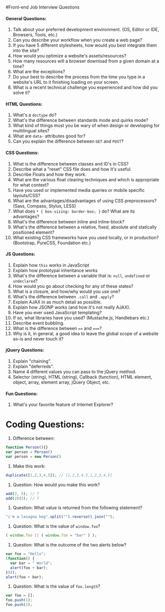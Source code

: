 #Front-end Job Interview Questions
  
#### General Questions:

1. Talk about your preferred development environment. (OS, Editor or IDE, Browsers, Tools, etc.)
1. Can you describe your workflow when you create a web page?
1. If you have 5 different stylesheets, how would you best integrate them into the site?
1. How would you optimize a website's assets/resources?
1. How many resources will a browser download from a given domain at a time?
  1. What are the exceptions?
1. Do your best to describe the process from the time you type in a website's URL to it finishing loading on your screen.
1. What is a recent technical challenge you experienced and how did you solve it?

#### HTML Questions:

1. What's a `doctype` do?
1. What's the difference between standards mode and quirks mode?
1. What kind of things must you be wary of when design or developing for multilingual sites?
1. What are `data-` attributes good for?
1. Can you explain the difference between `GET` and `POST`?

#### CSS Questions:

1. What is the difference between classes and ID's in CSS?
1. Describe what a "reset" CSS file does and how it's useful.
1. Describe Floats and how they work.
1. What are the various float clearing techniques and which is appropriate for what context?
1. Have you used or implemented media queries or mobile specific layouts/CSS?
1. What are the advantages/disadvantages of using CSS preprocessors? (Sass, Compass, Stylus, LESS)
1. What does ```* { box-sizing: border-box; }``` do? What are its advantages? 
1. What's the difference between inline and inline-block?
1. What's the difference between a relative, fixed, absolute and statically positioned element?
1. What existing CSS frameworks have you used locally, or in production? (Bootstrap, PureCSS, Foundation etc.)

#### JS Questions:

1. Explain how `this` works in JavaScript
1. Explain how prototypal inheritance works
1. What's the difference between a variable that is: `null`, `undefined` or `undeclared`?
  1. How would you go about checking for any of these states?
1. What is a closure, and how/why would you use one?
1. What's the difference between `.call` and `.apply`?
1. Explain AJAX in as much detail as possible.
1. Explain how JSONP works (and how it's not really AJAX).
1. Have you ever used JavaScript templating?
  1. If so, what libraries have you used? (Mustache.js, Handlebars etc.)
1. Describe event bubbling.
1. What is the difference between `==` and `===`?
1. Why is it, in general, a good idea to leave the global scope of a website as-is and never touch it?

#### jQuery Questions:

1. Explain "chaining".
1. Explain "deferreds".
1. Name 4 different values you can pass to the jQuery method.
  1. Selector (string), HTML (string), Callback (function), HTML element, object, array, element array, jQuery Object, etc.

#### Fun Questions:

1. What's your favorite feature of Internet Explorer?


# Coding Questions:
1. Difference between: 
```javascript
function Person(){}
var person = Person()
var person = new Person()
```

1. Make this work:
```javascript
duplicate([1,2,3,4,5]); // [1,2,3,4,5,1,2,3,4,5]
```

1. Question: How would you make this work?
```javascript
add(2, 5); // 7
add(2)(5); // 7
```

1. Question: What value is returned from the following statement?
```javascript
"i'm a lasagna hog".split("").reverse().join("");
```

1. Question: What is the value of `window.foo`?
```javascript
( window.foo || ( window.foo = "bar" ) );
```

1. Question: What is the outcome of the two alerts below?
```javascript
var foo = "Hello"; 
(function() { 
  var bar = " World"; 
  alert(foo + bar); 
})(); 
alert(foo + bar);
```

1. Question: What is the value of `foo.length`?
```javascript
var foo = [];
foo.push(1);
foo.push(2);
```
